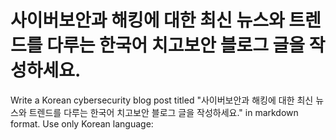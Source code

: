 # 사이버보안과 해킹에 대한 최신 뉴스와 트렌드를 다루는 한국어 치고보안 블로그 글을 작성하세요.

Write a Korean cybersecurity blog post titled "사이버보안과 해킹에 대한 최신 뉴스와 트렌드를 다루는 한국어 치고보안 블로그 글을 작성하세요." in markdown format. Use only Korean language: